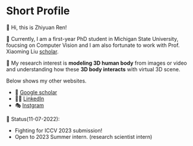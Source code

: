 ﻿# Short Profile

  :wave: Hi, this is Zhiyuan Ren! 
  
  :disguised_face: Currently, I am a first-year PhD student in Michigan State 		  University, foucsing on Computer Vision and I am also fortunate to work with Prof. Xiaoming Liu [scholar](https://scholar.google.com/citations?hl=en&user=Bii0w1oAAAAJ).

:ghost: My research interest is **modeling 3D human body** from images or video and understanding how these **3D body interacts** with virtual  3D scene.

Below shows my other websites.
 -   :closed_book: [Google scholar](https://scholar.google.com/citations?hl=en&user=Z1ltuXEAAAAJ)
 -   :man_judge: [LinkedIn](https://www.linkedin.com/in/zhiyuan-ren-585365223/)
 -   :performing_arts:	 [Instgram](https://www.instagram.com/zhiyuangin/)

:game_die: Status(11-07-2022):

 - Fighting for ICCV 2023 submission!
 - Open to 2023 Summer intern. (research scientist intern)

